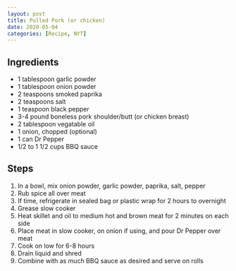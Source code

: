 ```yaml
---
layout: post
title: Pulled Pork (or chicken)
date: 2020-05-04
categories: [Recipe, NYT]
---
```


## Ingredients

* 1 tablespoon garlic powder
* 1 tablespoon onion powder
* 2 teaspoons smoked paprika
* 2 teaspoons salt
* 1 teaspoon black pepper
* 3-4 pound boneless pork shoulder/butt (or chicken breast)
* 2 tablespoon vegatable oil
* 1 onion, chopped (optional)
* 1 can Dr Pepper
* 1/2 to 1 1/2 cups BBQ sauce

## Steps

1. In a bowl, mix onion powder, garlic powder, paprika, salt, pepper
1. Rub spice all over meat
1. If time, refrigerate in sealed bag or plastic wrap for 2 hours to overnight
1. Grease slow cooker
1. Heat skillet and oil to medium hot and brown meat for 2 minutes on each side
1. Place meat in slow cooker, on onion if using, and pour Dr Pepper over meat
1. Cook on low for 6-8 hours
1. Drain liquid and shred
1. Combine with as much BBQ sauce as desired and serve on rolls